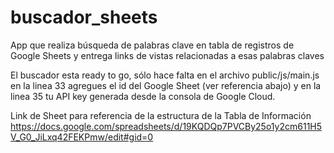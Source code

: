 # buscador_sheets
App que realiza búsqueda de palabras clave en tabla de registros de Google Sheets y entrega links de vistas relacionadas a esas palabras claves

El buscador esta ready to go, sólo hace falta en el archivo public/js/main.js en la linea 33 agregues el id del Google Sheet (ver referencia abajo) y 
en la linea 35 tu API key generada desde la consola de Google Cloud.

Link de Sheet para referencia de la estructura de la Tabla de Información
https://docs.google.com/spreadsheets/d/19KQDQp7PVCBy25o1y2cm611H5V_G0_JiLxq42FEKPmw/edit#gid=0
